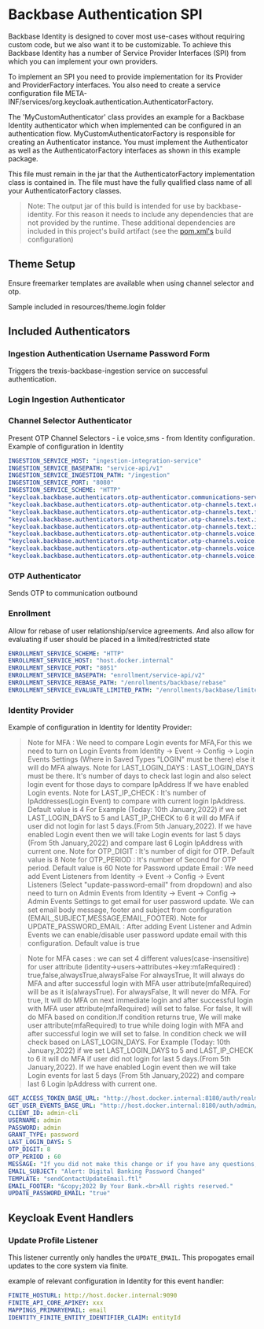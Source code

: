 # Backbase Authentication SPI

Backbase Identity is designed to cover most use-cases without requiring custom code, but we also want it to be customizable.
To achieve this Backbase Identity has a number of Service Provider Interfaces (SPI) from which you can implement your
own providers.

To implement an SPI you need to provide implementation for its Provider and ProviderFactory interfaces.
You also need to create a service configuration file META-INF/services/org.keycloak.authentication.AuthenticatorFactory.

The 'MyCustomAuthenticator' class provides an example for a Backbase Identity authenticator which when implemented can be configured in an authentication flow. 
MyCustomAuthenticatorFactory is responsible for creating an Authenticator instance.
You must implement the Authenticator as well as the AuthenticatorFactory interfaces as shown in this example package.

This file must remain in the jar that the AuthenticatorFactory implementation class is contained in.
The file must have the fully qualified class name of all your AuthenticatorFactory classes.

> Note: The output jar of this build is intended for use by backbase-identity.
> For this reason it needs to include any dependencies that are not provided by the runtime.
> These additional dependencies are included in this project's build artifact (see the [pom.xml's](./pom.xml) build configuration)

## Theme Setup

Ensure freemarker templates are available when using channel selector and otp.

Sample included in resources/theme.login folder

## Included Authenticators

### Ingestion Authentication Username Password Form

Triggers the trexis-backbase-ingestion service on successful authentication.

### Login Ingestion Authenticator
### Channel Selector Authenticator

Present OTP Channel Selectors - i.e voice,sms -  from Identity configuration. Example of configuration in Identity

```yaml
INGESTION_SERVICE_HOST: "ingestion-integration-service"
INGESTION_SERVICE_BASEPATH: "service-api/v1"
INGESTION_SERVICE_INGESTION_PATH: "/ingestion"
INGESTION_SERVICE_PORT: "8080"
INGESTION_SERVICE_SCHEME: "HTTP"
"keycloak.backbase.authenticators.otp-authenticator.communications-service-endpoint": "http://host.docker.internal:8204/identity-communication-outbound-integration-service/service-api/v1/communications/batches"
"keycloak.backbase.authenticators.otp-authenticator.otp-channels.text.channel": "sms-otp"
"keycloak.backbase.authenticators.otp-authenticator.otp-channels.text.from": "xxx"
"keycloak.backbase.authenticators.otp-authenticator.otp-channels.text.identity-attributes.smsMobile1": "1"
"keycloak.backbase.authenticators.otp-authenticator.otp-channels.text.identity-attributes.smsMobile2": "2"
"keycloak.backbase.authenticators.otp-authenticator.otp-channels.voice.channel": "voice-otp"
"keycloak.backbase.authenticators.otp-authenticator.otp-channels.voice.from": "xxx"
"keycloak.backbase.authenticators.otp-authenticator.otp-channels.voice.identity-attributes.voiceMobile1": "10"
"keycloak.backbase.authenticators.otp-authenticator.otp-channels.voice.identity-attributes.voiceMobile2": "11"
```

### OTP Authenticator

Sends OTP to communication outbound

### Enrollment

Allow for rebase of user relationship/service agreements.  And also allow for evaluating if user should be placed in a limited/restricted state
```yaml
ENROLLMENT_SERVICE_SCHEME: "HTTP"
ENROLLMENT_SERVICE_HOST: "host.docker.internal"
ENROLLMENT_SERVICE_PORT: "8051"
ENROLLMENT_SERVICE_BASEPATH: "enrollment/service-api/v2"
ENROLLMENT_SERVICE_REBASE_PATH: "/enrollments/backbase/rebase"
ENROLLMENT_SERVICE_EVALUATE_LIMITED_PATH: "/enrollments/backbase/limited"
```

### Identity Provider

Example of configuration in Identity for Identity Provider:
> Note for MFA : We need to compare Login events for MFA,For this we need to turn on Login Events from Identity -> Event ->  Config -> Login Events Settings (Where in Saved Types "LOGIN" must be there)
else it will do MFA always.
> Note for LAST_LOGIN_DAYS : LAST_LOGIN_DAYS must be there. It's number of days to check last login and also select login event for those days to compare IpAddress If we have enabled Login events.
> Note for LAST_IP_CHECK : It's number of IpAddresses(Login Event) to compare with current login IpAddress. Default value is 4
> For Example (Today: 10th January,2022) if we set LAST_LOGIN_DAYS to 5 and LAST_IP_CHECK to 6 it will do MFA if user did not login for last 5 days.(From 5th January,2022). If we have enabled Login event then we will take Login events for last 5 days (From 5th January,2022) and compare last 6 Login IpAddress with current one.
> Note for OTP_DIGIT : It's number of digit for OTP. Default value is 8
> Note for OTP_PERIOD : It's number of Second for OTP period. Default value is 60
> Note for Password update Email : We need add Event Listeners from Identity -> Event -> Config -> Event Listeners (Select "update-password-email" from dropdown) and also need to turn on Admin Events from Identity -> Event ->  Config -> Admin Events Settings to get email for user password update. We can set email body message, footer and subject from configuration (EMAIL_SUBJECT,MESSAGE,EMAIL_FOOTER). 
> Note for UPDATE_PASSWORD_EMAIL : After adding Event Listener and Admin Events we can enable/disable user password update email with this configuration. Default value is true

> Note for MFA cases : we can set 4 different values(case-insensitive) for user attribute (identity->users->attributes->key:mfaRequired) : true,false,alwaysTrue,alwaysFalse
> For alwaysTrue, It will always do MFA and after successful login with MFA user attribute(mfaRequired) will be as it is(alwaysTrue).
> For alwaysFalse, It will never do MFA.
> For true, It will do MFA on next immediate login and after successful login with MFA user attribute(mfaRequired) will set to false.
> For false, It will do MFA based on condition.If condition returns true, We will make user attribute(mfaRequired) to true while doing login with MFA and after successful login we will set to false.
> In condition check we will check based on LAST_LOGIN_DAYS. For Example (Today: 10th January,2022) if we set LAST_LOGIN_DAYS to 5 and LAST_IP_CHECK to 6 it will do MFA if user did not login for last 5 days.(From 5th January,2022). If we have enabled Login event then we will take Login events for last 5 days (From 5th January,2022) and compare last 6 Login IpAddress with current one.

```yaml
GET_ACCESS_TOKEN_BASE_URL: "http://host.docker.internal:8180/auth/realms/master/protocol/openid-connect/token"
GET_USER_EVENTS_BASE_URL: "http://host.docker.internal:8180/auth/admin/realms/backbase/events"
CLIENT_ID: admin-cli
USERNAME: admin
PASSWORD: admin
GRANT_TYPE: password
LAST_LOGIN_DAYS: 5
OTP_DIGIT: 8
OTP_PERIOD : 60
MESSAGE: "If you did not make this change or if you have any questions, please contact us immediately at our contact number (123-456-7890).<br><br>Please do not reply directly to this email as we will not receive your message."
EMAIL_SUBJECT: "Alert: Digital Banking Password Changed"
TEMPLATE: "sendContactUpdateEmail.ftl"
EMAIL_FOOTER: "&copy;2022 By Your Bank.<br>All rights reserved."
UPDATE_PASSWORD_EMAIL: "true"
```

## Keycloak Event Handlers

### Update Profile Listener

This listener currently only handles the `UPDATE_EMAIL`. This propogates email updates to the core system via finite.

example of relevant configuration in Identity for this event handler:

```yaml
FINITE_HOSTURL: http://host.docker.internal:9090
FINITE_API_CORE_APIKEY: xxx
MAPPINGS_PRIMARYEMAIL: email
IDENTITY_FINITE_ENTITY_IDENTIFIER_CLAIM: entityId
```